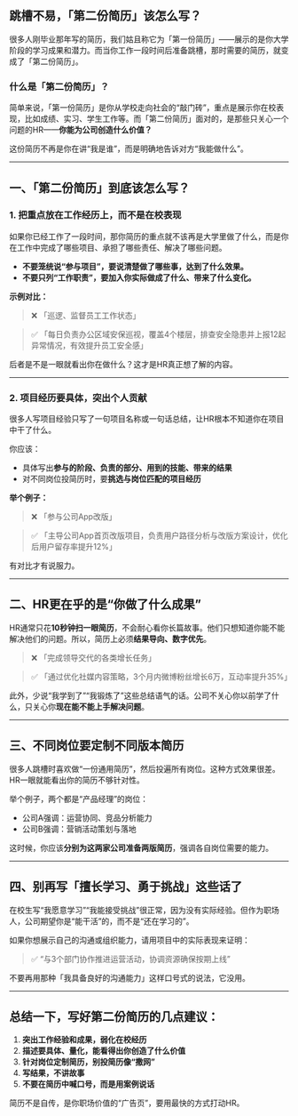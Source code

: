 ## 跳槽不易，「第二份简历」该怎么写？

很多人刚毕业那年写的简历，我们姑且称它为「第一份简历」——展示的是你大学阶段的学习成果和潜力。而当你工作一段时间后准备跳槽，那时需要的简历，就变成了「第二份简历」。

### 什么是「第二份简历」？

简单来说，「第一份简历」是你从学校走向社会的“敲门砖”，重点是展示你在校表现，比如成绩、实习、学生工作等。而「第二份简历」面对的，是那些只关心一个问题的HR——**你能为公司创造什么价值？**

这份简历不再是你在讲“我是谁”，而是明确地告诉对方“我能做什么”。

---

## 一、「第二份简历」到底该怎么写？

### 1. 把重点放在工作经历上，而不是在校表现

如果你已经工作了一段时间，那你简历的重点就不该再是大学里做了什么，而是你在工作中完成了哪些项目、承担了哪些责任、解决了哪些问题。

* **不要笼统说“参与项目”，要说清楚做了哪些事，达到了什么效果。**
* **不要只列“工作职责”，要加入你实际做成了什么、带来了什么变化。**

**示例对比：**

> ❌ 「巡逻、监督员工工作状态」

> ✅ 「每日负责办公区域安保巡视，覆盖4个楼层，排查安全隐患并上报12起异常情况，有效提升员工安全感」

后者是不是一眼就看出你在做什么？这才是HR真正想了解的内容。

---

### 2. 项目经历要具体，突出个人贡献

很多人写项目经验只写了一句项目名称或一句话总结，让HR根本不知道你在项目中干了什么。

你应该：

* 具体写出**参与的阶段、负责的部分、用到的技能、带来的结果**
* 对不同岗位投简历时，要**挑选与岗位匹配的项目经历**

**举个例子：**

> ❌ 「参与公司App改版」

> ✅ 「主导公司App首页改版项目，负责用户路径分析与改版方案设计，优化后用户留存率提升12%」

有对比才有说服力。

---

## 二、HR更在乎的是“你做了什么成果”

HR通常只花**10秒钟扫一眼简历**，不会耐心看你长篇故事。他们只想知道你能不能解决他们的问题。所以，简历上必须**结果导向、数字优先**。

> ❌ 「完成领导交代的各类增长任务」

> ✅ 「通过优化社媒内容策略，3个月内微博粉丝增长6万，互动率提升35%」

此外，少说“我学到了”“我锻炼了”这些总结语气的话。公司不关心你以前学了什么，只关心你**现在能不能上手解决问题**。

---

## 三、不同岗位要定制不同版本简历

很多人跳槽时喜欢做“一份通用简历”，然后投遍所有岗位。这种方式效果很差。HR一眼就能看出你的简历不够针对性。

举个例子，两个都是“产品经理”的岗位：

* 公司A强调：运营协同、竞品分析能力
* 公司B强调：营销活动策划与落地

这时候，你应该**分别为这两家公司准备两版简历**，强调各自岗位需要的能力。

---

## 四、别再写「擅长学习、勇于挑战」这些话了

在校生写“我愿意学习”“我能接受挑战”很正常，因为没有实际经验。但作为职场人，公司期望你是“能干活”的，而不是“还在学习的”。

如果你想展示自己的沟通或组织能力，请用项目中的实际表现来证明：

> ✅ “与3个部门协作推进运营活动，协调资源确保按期上线”

不要再用那种「我具备良好的沟通能力」这样口号式的说法，它没用。

---

## 总结一下，写好第二份简历的几点建议：

1. **突出工作经验和成果，弱化在校经历**
2. **描述要具体、量化，能看得出你创造了什么价值**
3. **针对岗位定制简历，别投简历像“撒网”**
4. **写结果，不讲故事**
5. **不要在简历中喊口号，而是用案例说话**

简历不是自传，是你职场价值的“广告页”，要用最快的方式打动HR。